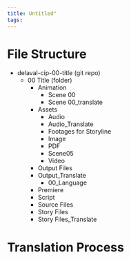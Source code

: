 ```yaml
---
title: Untitled"
tags: 
---
```


# File Structure

- delaval-cip-00-title 	 (git repo)
	- 00 Title 					(folder)
		- Animation
			- Scene 00
			- Scene 00_translate
		- Assets
			- Audio
			- Audio_Translate
			- Footages for Storyline
			- Image
			- PDF
			- Scene05
			- Video
		- Output Files
		- Output_Translate
			- 00_Language
		- Premiere
		- Script
		- Source Files
		- Story Files
		- Story Files_Translate


# Translation Process
